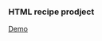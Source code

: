 <h3> HTML recipe prodject </h3>

<a href="https://ninikoua.github.io/firsttest/" target="_blank"> Demo </a>
